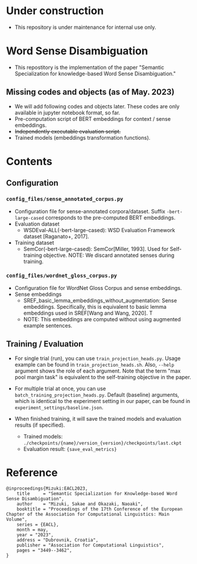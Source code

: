 # Under construction
* This repository is under maintenance for internal use only.

# Word Sense Disambiguation
* This repostitory is the implementation of the paper "Semantic Specialization for knowledge-based Word Sense Disambiguation."

## Missing codes and objects (as of May. 2023)
* We will add following codes and objects later. These codes are only available in jupyter notebook format, so far.
* Pre-computation script of BERT embeddings for context / sense embeddings.
* ~~Independently executable evaluation script.~~
* Trained models (embeddings transformation functions).

# Contents

## Configuration

### `config_files/sense_annotated_corpus.py`
* Configuration file for sense-annotated corpora/dataset. Suffix `-bert-large-cased` corresponds to the pre-computed BERT embeddings.
* Evaluation dataset
  * WSDEval-ALL(-bert-large-cased): WSD Evaluation Framework dataset [Raganato+, 2017].
* Training dataset
  * SemCor(-bert-large-cased): SemCor[Miller, 1993]. Used for Self-training objective. NOTE: We discard annotated senses during training.

### `config_files/wordnet_gloss_corpus.py`
* Configuration file for WordNet Gloss Corpus and sense embeddings.
* Sense embeddings
  * SREF_basic_lemma_embeddings_without_augmentation: Sense embeddings. Specifically, this is equivalent to basic lemma embeddings used in SREF[Wang and Wang, 2020]. T
  * NOTE: This embeddings are computed without using augmented example sentences.

## Training / Evaluation
* For single trial (run), you can use `train_projection_heads.py`. Usage example can be found in `train_projection_heads.sh`.
  Also, `--help` argument shows the role of each argument. Note that the term "max pool margin task" is equivalent to the self-training objective in the paper.

* For multiple trial at once, you can use `batch_training_projection_heads.py`. Default (baseline) arguments, which is identical to the experiment setting in our paper, can be found in `experiment_settings/baseline.json`.
* When finished training, it will save the trained models and evaluation results (if specified).
  * Trained models: `./checkpoints/{name}/version_{version}/checkpoints/last.ckpt`
  * Evaluation result: `{save_eval_metrics}`
 
# Reference

```
@inproceedings{Mizuki:EACL2023,
    title     = "Semantic Specialization for Knowledge-based Word Sense Disambiguation",
    author    = "Mizuki, Sakae and Okazaki, Naoaki",
    booktitle = "Proceedings of the 17th Conference of the European Chapter of the Association for Computational Linguistics: Main Volume",
    series = {EACL},
    month = may,
    year = "2023",
    address = "Dubrovnik, Croatia",
    publisher = "Association for Computational Linguistics",
    pages = "3449--3462",
}
```
